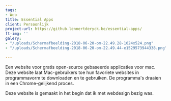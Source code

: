 ```yaml
---
tags:
- Web
title: Essential Apps
client: Persoonlijk
project-url: https://github.lennertderyck.be/essential-apps/
ft-img: ''
galery:
- "/uploads/Schermafbeelding-2018-06-20-om-22.49.28-1024x524.png"
- "/uploads/Schermafbeelding-2018-06-20-om-22.49.44-e1529573944338.png"

---
```

Een website voor gratis open-source gebaseerde applicaties voor mac. Deze website laat Mac-gebruikers toe hun favoriete websites in programmavorm te downloaden en te gebruiken. De programma's draaien in een Chrome-gelijkend proces.

Deze website is gemaakt in het begin dat ik met webdesign bezig was.